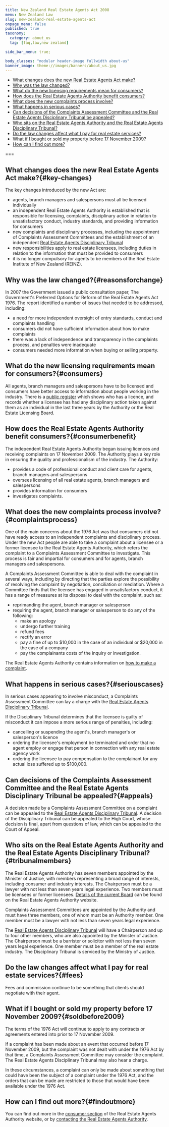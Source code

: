 ```yaml
---
title: New Zealand Real Estate Agents Act 2008
menu: New Zealand Law
slug: new-zealand-real-estate-agents-act
onpage_menu: false
published: true
taxonomy:
  category: about_us
  tag: [faq,law,new zealand]

side_bar_menu: true;

body_classes: "modular header-image fullwidth about-us"
banner_image: theme://images/banners/about_us.jpg
---
```


- [What changes does the new Real Estate Agents Act make?](#key-changes)
- [Why was the law changed?](#reasonsforchange)
- [What do the new licensing requirements mean for consumers?](#consumers)
- [How does the Real Estate Agents Authority benefit consumers?](#consumerbenefit)
- [What does the new complaints process involve?](#complaintsprocess)
- [What happens in serious cases?](#seriouscases)
- [Can decisions of the Complaints Assessment Committee and the Real Estate Agents Disciplinary Tribunal be appealed?](#appeals)
- [Who sits on the Real Estate Agents Authority and the Real Estate Agents Disciplinary Tribunal?](#tribunalmembers)
- [Do the law changes affect what I pay for real estate services?](#fees)
- [What if I bought or sold my property before 17 November 2009?](#soldbefore2009)
- [How can I find out more?](#findoutmore)

===

## What changes does the new Real Estate Agents Act make?{#key-changes}

The key changes introduced by the new Act are:

- agents, branch managers and salespersons must all be licensed individually
- an independent Real Estate Agents Authority is established that is responsible for licensing, complaints, disciplinary action in relation to unsatisfactory conduct, industry standards, and providing information for consumers
- new complaints and disciplinary processes, including the appointment of Complaints Assessment Committees and the establishment of an independent [Real Estate Agents Disciplinary Tribunal](http://www.justice.govt.nz/tribunals/real-estate-agents-disciplinary-tribunal)
- new responsibilities apply to real estate licensees, including duties in relation to the information that must be provided to consumers
- it is no longer compulsory for agents to be members of the Real Estate Institute of New Zealand (REINZ).

## Why was the law changed?{#reasonsforchange}
In 2007 the Government issued a public consultation paper, The Government's Preferred Options for Reform of the Real Estate Agents Act 1976. The report identified a number of issues that needed to be addressed, including:

- a need for more independent oversight of entry standards, conduct and complaints handling
- consumers did not have sufficient information about how to make complaints
- there was a lack of independence and transparency in the complaints process, and penalties were inadequate
- consumers needed more information when buying or selling property.

## What do the new licensing requirements mean for consumers?{#consumers}
All agents, branch managers and salespersons have to be licensed and consumers have better access to information about people working in the industry. There is a [public register](https://portal.reaa.govt.nz/public/register-search/) which shows who has a licence, and records whether a licensee has had any disciplinary action taken against them as an individual in the last three years by the Authority or the Real Estate Licensing Board.

## How does the Real Estate Agents Authority benefit consumers?{#consumerbenefit}
The independent Real Estate Agents Authority began issuing licences and receiving complaints on 17 November 2009. The Authority plays a key role in ensuring the quality and professionalism of the industry. The Authority:

- provides a code of professional conduct and client care for agents, branch managers and salespersons
- oversees licensing of all real estate agents, branch managers and salespersons
- provides information for consumers
- investigates complaints.

## What does the new complaints process involve?{#complaintsprocess}
One of the main concerns about the 1976 Act was that consumers did not have ready access to an independent complaints and disciplinary process. Under the new Act people are able to take a complaint about a licensee or a former licensee to the Real Estate Agents Authority, which refers the complaint to a Complaints Assessment Committee to investigate. This process is fair and impartial for consumers and for agents, branch managers and salespersons.

A Complaints Assessment Committee is able to deal with the complaint in several ways, including by directing that the parties explore the possibility of resolving the complaint by negotiation, conciliation or mediation. Where a Committee finds that the licensee has engaged in unsatisfactory conduct, it has a range of measures at its disposal to deal with the complaint, such as:

- reprimanding the agent, branch manager or salesperson
- requiring the agent, branch manager or salesperson to do any of the following:
  - make an apology
  - undergo further training
  - refund fees
  - rectify an error
  - pay a fine of up to $10,000 in the case of an individual or $20,000 in the case of a company
  - pay the complainants costs of the inquiry or investigation.

The Real Estate Agents Authority contains information on [how to make a complaint](http://www.reaa.govt.nz/Complaints/MakeAComplaint/Pages/Makeacomplaint.aspx).

## What happens in serious cases?{#seriouscases}
In serious cases appearing to involve misconduct, a Complaints Assessment Committee can lay a charge with the [Real Estate Agents Disciplinary Tribunal](http://www.justice.govt.nz/tribunals/real-estate-agents-disciplinary-tribunal).

If the Disciplinary Tribunal determines that the licensee is guilty of misconduct it can impose a more serious range of penalties, including:

- cancelling or suspending the agent's, branch manager's or salesperson's licence
- ordering the licensee's employment be terminated and order that no agent employ or engage that person in connection with any real estate agency work
- ordering the licensee to pay compensation to the complainant for any actual loss suffered up to $100,000.

## Can decisions of the Complaints Assessment Committee and the Real Estate Agents Disciplinary Tribunal be appealed?{#appeals}
A decision made by a Complaints Assessment Committee on a complaint can be appealed to the [Real Estate Agents Disciplinary Tribunal](http://www.justice.govt.nz/tribunals/real-estate-agents-disciplinary-tribunal). A decision of the Disciplinary Tribunal can be appealed to the High Court, whose decision is final, apart from questions of law, which can be appealed to the Court of Appeal.

## Who sits on the Real Estate Agents Authority and the Real Estate Agents Disciplinary Tribunal?{#tribunalmembers}
The Real Estate Agents Authority has seven members appointed by the Minister of Justice, with members representing a broad range of interests, including consumer and industry interests. The Chairperson must be a lawyer with not less than seven years legal experience. Two members must be licensees or former licensees. [Details of the current Board](http://www.reaa.govt.nz/AboutUs/OurPeople/OurBoardMembers/Pages/OurBoardMembers.aspx) can be found on the Real Estate Agents Authority website.

Complaints Assessment Committees are appointed by the Authority and must have three members, one of whom must be an Authority member. One member must be a lawyer with not less than seven years legal experience.

The [Real Estate Agents Disciplinary Tribunal](http://www.justice.govt.nz/tribunals/real-estate-agents-disciplinary-tribunal) will have a Chairperson and up to four other members, who are also appointed by the Minister of Justice. The Chairperson must be a barrister or solicitor with not less than seven years legal experience. One member must be a member of the real estate industry. The Disciplinary Tribunal is serviced by the Ministry of Justice.

## Do the law changes affect what I pay for real estate services?{#fees}
Fees and commission continue to be something that clients should negotiate with their agent.

## What if I bought or sold my property before 17 November 2009?{#soldbefore2009}
The terms of the 1976 Act will continue to apply to any contracts or agreements entered into prior to 17 November 2009.

If a complaint has been made about an event that occurred before 17 November 2009, but the complaint was not dealt with under the 1976 Act by that time, a Complaints Assessment Committee may consider the complaint. The Real Estate Agents Disciplinary Tribunal may also hear a charge.

In these circumstances, a complaint can only be made about something that could have been the subject of a complaint under the 1976 Act, and the orders that can be made are restricted to those that would have been available under the 1976 Act.

## How can I find out more?{#findoutmore}
You can find out more in the [consumer section](http://www.reaa.govt.nz/ForBuyersAndSellers/Pages/ForBuyersandSellers.aspx) of the Real Estate Agents Authority website, or by [contacting the Real Estate Agents Authority](http://www.reaa.govt.nz/Pages/ContactUs.aspx).
